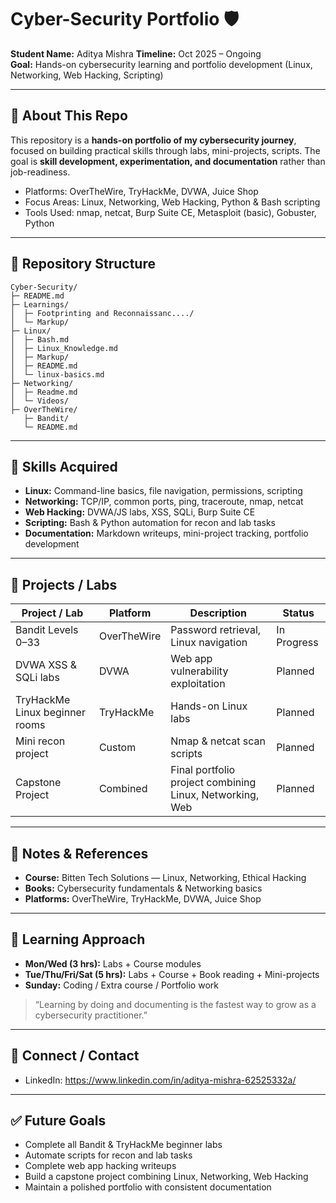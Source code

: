 # Cyber-Security Portfolio 🛡️

**Student Name:** Aditya Mishra
**Timeline:** Oct 2025 – Ongoing  
**Goal:** Hands-on cybersecurity learning and portfolio development (Linux, Networking, Web Hacking, Scripting)

---

## 🚀 About This Repo
This repository is a **hands-on portfolio of my cybersecurity journey**, focused on building practical skills through labs, mini-projects, scripts. 
The goal is **skill development, experimentation, and documentation** rather than job-readiness.  

- Platforms: OverTheWire, TryHackMe, DVWA, Juice Shop  
- Focus Areas: Linux, Networking, Web Hacking, Python & Bash scripting  
- Tools Used: nmap, netcat, Burp Suite CE, Metasploit (basic), Gobuster, Python  

---

## 📂 Repository Structure
```
Cyber-Security/
├─ README.md
├─ Learnings/
│  ├─ Footprinting and Reconnaissanc..../
│  └─ Markup/
├─ Linux/
│  ├─ Bash.md
│  ├─ Linux_Knowledge.md
│  ├─ Markup/
│  ├─ README.md
│  └─ linux-basics.md
├─ Networking/
│  ├─ Readme.md
│  └─ Videos/
├─ OverTheWire/
   ├─ Bandit/
   └─ README.md
```

---

## 📌 Skills Acquired

- **Linux:** Command-line basics, file navigation, permissions, scripting  
- **Networking:** TCP/IP, common ports, ping, traceroute, nmap, netcat  
- **Web Hacking:** DVWA/JS labs, XSS, SQLi, Burp Suite CE  
- **Scripting:** Bash & Python automation for recon and lab tasks  
- **Documentation:** Markdown writeups, mini-project tracking, portfolio development  

---

## 📝 Projects / Labs

| Project / Lab | Platform | Description | Status |
|---------------|----------|-------------|--------|
| Bandit Levels 0–33 | OverTheWire | Password retrieval, Linux navigation | In Progress |
| DVWA XSS & SQLi labs | DVWA | Web app vulnerability exploitation | Planned |
| TryHackMe Linux beginner rooms | TryHackMe | Hands-on Linux labs | Planned |
| Mini recon project | Custom | Nmap & netcat scan scripts | Planned |
| Capstone Project | Combined | Final portfolio project combining Linux, Networking, Web | Planned |

---

## 📖 Notes & References
- **Course:** Bitten Tech Solutions — Linux, Networking, Ethical Hacking  
- **Books:** Cybersecurity fundamentals & Networking basics  
- **Platforms:** OverTheWire, TryHackMe, DVWA, Juice Shop  

---

## 📅 Learning Approach
- **Mon/Wed (3 hrs):** Labs + Course modules  
- **Tue/Thu/Fri/Sat (5 hrs):** Labs + Course + Book reading + Mini-projects  
- **Sunday:** Coding / Extra course / Portfolio work  

> “Learning by doing and documenting is the fastest way to grow as a cybersecurity practitioner.”

---

## 🔗 Connect / Contact  
- LinkedIn: https://www.linkedin.com/in/aditya-mishra-62525332a/  

---

## ✅ Future Goals
- Complete all Bandit & TryHackMe beginner labs  
- Automate scripts for recon and lab tasks  
- Complete web app hacking writeups  
- Build a capstone project combining Linux, Networking, Web Hacking  
- Maintain a polished portfolio with consistent documentation
